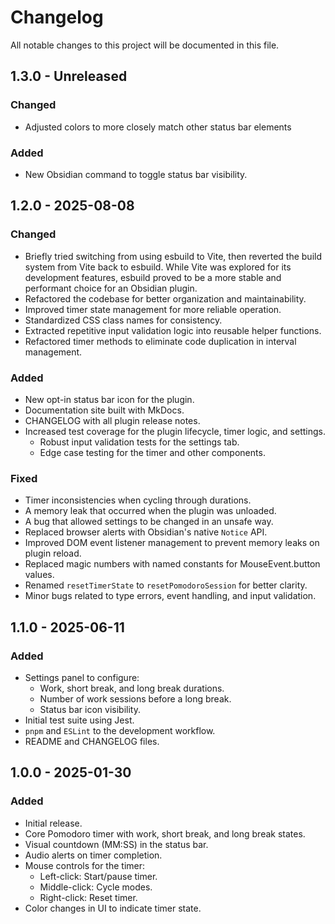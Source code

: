 # Changelog

All notable changes to this project will be documented in this file.

## 1.3.0 - Unreleased

### Changed

- Adjusted colors to more closely match other status bar elements

### Added

- New Obsidian command to toggle status bar visibility.

## 1.2.0 - 2025-08-08

### Changed

- Briefly tried switching from using esbuild to Vite, then reverted the build system from Vite back to esbuild. While Vite was explored for its development features, esbuild proved to be a more stable and performant choice for an Obsidian plugin.
- Refactored the codebase for better organization and maintainability.
- Improved timer state management for more reliable operation.
- Standardized CSS class names for consistency.
- Extracted repetitive input validation logic into reusable helper functions.
- Refactored timer methods to eliminate code duplication in interval management.

### Added

- New opt-in status bar icon for the plugin.
- Documentation site built with MkDocs.
- CHANGELOG with all plugin release notes.
- Increased test coverage for the plugin lifecycle, timer logic, and settings.
  - Robust input validation tests for the settings tab.
  - Edge case testing for the timer and other components.

### Fixed

- Timer inconsistencies when cycling through durations.
- A memory leak that occurred when the plugin was unloaded.
- A bug that allowed settings to be changed in an unsafe way.
- Replaced browser alerts with Obsidian's native `Notice` API.
- Improved DOM event listener management to prevent memory leaks on plugin reload.
- Replaced magic numbers with named constants for MouseEvent.button values.
- Renamed `resetTimerState` to `resetPomodoroSession` for better clarity.
- Minor bugs related to type errors, event handling, and input validation.

## 1.1.0 - 2025-06-11

### Added

- Settings panel to configure:
  - Work, short break, and long break durations.
  - Number of work sessions before a long break.
  - Status bar icon visibility.
- Initial test suite using Jest.
- `pnpm` and `ESLint` to the development workflow.
- README and CHANGELOG files.

## 1.0.0 - 2025-01-30

### Added

- Initial release.
- Core Pomodoro timer with work, short break, and long break states.
- Visual countdown (MM:SS) in the status bar.
- Audio alerts on timer completion.
- Mouse controls for the timer:
  - Left-click: Start/pause timer.
  - Middle-click: Cycle modes.
  - Right-click: Reset timer.
- Color changes in UI to indicate timer state.
